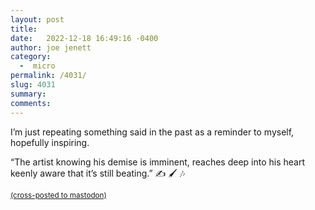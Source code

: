```yaml
---
layout: post
title:  
date:   2022-12-18 16:49:16 -0400
author: joe jenett
category:
  -  micro
permalink: /4031/
slug: 4031
summary: 
comments: 
---
```

<p>I’m just repeating something said in the past as a reminder to myself, hopefully inspiring.</p>
<p>“The artist knowing his demise is imminent, reaches deep into his heart keenly aware that it’s still beating.” ✍️ 🖌️ 🎶</p>





<a href="https://brid.gy/publish/mastodon"><small>(cross-posted to mastodon)</small></a>